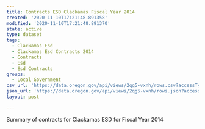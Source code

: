 ```yaml
---
title: Contracts ESD Clackamas Fiscal Year 2014
created: '2020-11-10T17:21:48.891358'
modified: '2020-11-10T17:21:48.891370'
state: active
type: dataset
tags:
  - Clackamas Esd
  - Clackamas Esd Contracts 2014
  - Contracts
  - Esd
  - Esd Contracts
groups:
  - Local Government
csv_url: 'https://data.oregon.gov/api/views/2qg5-vxnh/rows.csv?accessType=DOWNLOAD'
json_url: 'https://data.oregon.gov/api/views/2qg5-vxnh/rows.json?accessType=DOWNLOAD'
layout: post

---
```

Summary of contracts for Clackamas ESD for Fiscal Year 2014

